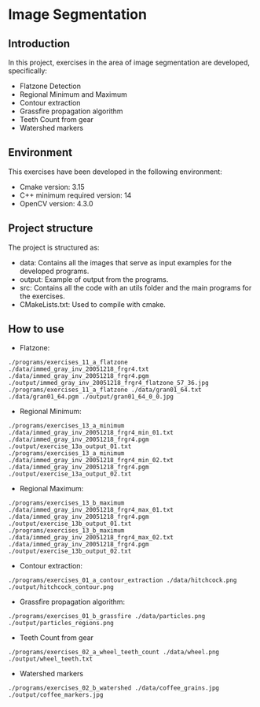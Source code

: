 # Image Segmentation
## Introduction
In this project, exercises in the area of image segmentation are developed, specifically:

- Flatzone Detection
- Regional Minimum and Maximum
- Contour extraction
- Grassfire propagation algorithm
- Teeth Count from gear
- Watershed markers

## Environment
This exercises have been developed in the following environment:
- Cmake version: 3.15
- C++ minimum required version: 14
- OpenCV version: 4.3.0

## Project structure
The project is structured as:
- data: Contains all the images that serve as input examples for the developed programs. 
- output: Example of output from the programs.
- src: Contains all the code with an utils folder and the main programs for the exercises.
- CMakeLists.txt: Used to compile with cmake.

## How to use

- Flatzone:
```
./programs/exercises_11_a_flatzone ./data/immed_gray_inv_20051218_frgr4.txt ./data/immed_gray_inv_20051218_frgr4.pgm ./output/immed_gray_inv_20051218_frgr4_flatzone_57_36.jpg
./programs/exercises_11_a_flatzone ./data/gran01_64.txt ./data/gran01_64.pgm ./output/gran01_64_0_0.jpg
```
- Regional Minimum:
```
./programs/exercises_13_a_minimum ./data/immed_gray_inv_20051218_frgr4_min_01.txt ./data/immed_gray_inv_20051218_frgr4.pgm ./output/exercise_13a_output_01.txt
./programs/exercises_13_a_minimum ./data/immed_gray_inv_20051218_frgr4_min_02.txt ./data/immed_gray_inv_20051218_frgr4.pgm ./output/exercise_13a_output_02.txt
```
- Regional Maximum:
```
./programs/exercises_13_b_maximum ./data/immed_gray_inv_20051218_frgr4_max_01.txt ./data/immed_gray_inv_20051218_frgr4.pgm ./output/exercise_13b_output_01.txt
./programs/exercises_13_b_maximum ./data/immed_gray_inv_20051218_frgr4_max_02.txt ./data/immed_gray_inv_20051218_frgr4.pgm ./output/exercise_13b_output_02.txt
```
- Contour extraction:
```
./programs/exercises_01_a_contour_extraction ./data/hitchcock.png ./output/hitchcock_contour.png
```
- Grassfire propagation algorithm:
```
./programs/exercises_01_b_grassfire ./data/particles.png ./output/particles_regions.png
```
- Teeth Count from gear
```
./programs/exercises_02_a_wheel_teeth_count ./data/wheel.png ./output/wheel_teeth.txt
```
- Watershed markers
```
./programs/exercises_02_b_watershed ./data/coffee_grains.jpg ./output/coffee_markers.jpg
```